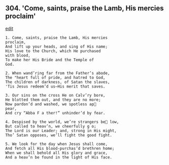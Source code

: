 
## 304.  'Come, saints, praise the Lamb, His mercies proclaim'
[edit](https://docs.google.com/document/d/1ztHoxI5exdzTM6b37IYMwZMj13FqQowt/edit?mode=html)



    1. Come, saints, praise the Lamb, His mercies
    proclaim,
    And lift up your heads, and sing of His name; 
    His love to the Church, which He purchased 
    with blood,
    To make her His Bride and the Temple of 
    God.

    2. When wand’ring far from the Father’s abode, 
    The "heart full of pride, and hatred to God, 
    The children of darkness, of Satan the slaves, 
    'Tis Jesus redeem’d us—His merit that saves.

    3. Our sins on the cross He on Calv’ry bore, 
    He blotted them out, and they are no more;
    Now pardon’d and washed, we spotless ap
    pear,
    And cry “Abba F a ther!” unhinder’d by fear.

    4. Despised by the world, we’re strangers be low,
    But called to heav’n, we cheerfully g o;
    The Lord is our Leader; and, strong in His might,
    Tho’ Satan opposes, we’ll fight the good fight.

    5. We look for the day when Jesus shall come, 
    And fetch all His blood-purchas’d brethren home;
    When we shall behold all His glory and grace,
    And a heav’n be found in the light of His face.
